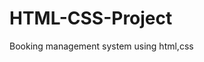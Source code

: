 # HTML-CSS-Project
Booking management system using html,css
<!DOCTYPE html>
<html lang="en">
<head>
    <link rel="icon" href="icon.jpg">
    <!--<link rel="stlyesheet" href="styles.css">-->
    <title>Movie Booking</title>
    <style>
        .profile-img-box {
    position: relative;
    height: 30px;
    width: 30px;
    border-radius: 50%;
    overflow: hidden;
}
    
        @import url('https://fonts.googleapis.com/css2?family=Joan&display=swap');
*{
    margin:0;
    padding:0;
    box-sizing:border-box;
    font-family:'Joan',serif;
}

    
        

.top-bar {
    display: flex;
    align-items: center;
    justify-content: space-between;
    padding: 1.5rem 1rem;
}

        .navigation {
    display: flex;
    list-style:none;
}
   
        .filter,
.cart,
.help,
.menu{
    position: relative;
    width: 20px;
    height:20px;
}
    
        img {
    position:absolute;
    top:0;
    left:0;
    width:100%;
    height:100%;
    object-fit:cover;
}
    
        .left-content,
.right-content{
    display:flex;
    align-items:center;
    text-shadow: 3px 3px rgb(55,0,255);
}
   
    
      .navigation li{
    margin-right: 1rem;
}

  
        a{
    text-decoration: none;
    color: #adadad;
}

   
        .title{
    margin-right: 3rem;
    color:#cd8c38;
    text-shadow: 3px 1px rgb(55,0,255);
}
   
        .active{
    color:#cd8c38;
}
   
        .navigation li a:hover{
    color:#cd8c38;
}
   
        .filter, .menu{
    display: none;
}
   
        .filter,
.cart,
.help{
    margin-right: 1rem;
}
        .filter,
.cart,
.help,
.menu{
    position: relative;
    width: 20px;
    height:20px;
}
   
        body{
    background-color: #1e1f26;
    display: grid;
    grid-template-columns: 1000px;
    justify-content: space-evenly;
}


    
.main-container{
    color:#adadad;
    display: grid;
    grid-template-columns: 1fr 3fr;
    gap: 2rem;
}
   
        
.sidebar{
    background: linear-gradient(45deg,rgba(255,255,255,.05),rgba(205,140,56,.15));
    backdrop-filter: blur(5px);
    height: fit-content;
    border-radius: 1rem;
    padding: 2rem 2.5rem;
}
  
        .sidebar-groups{
    margin-bottom: 1rem;
}
    
.upcoming-img-box{
    position: relative;
    height: 1000px;
    width: 100%;
    border-radius: 1rem;
    overflow: hidden;
    margin-bottom: 1.5rem;
}
  
    .upcoming-title{
        position: absolute;
        top: 2rem;
        left: 2rem;
        color: #cd8c38;
        background-color: #1e1f26;
        padding: .5rem 1rem;
        border-radius: 2rem;
        border: 1px solid #cd8c38;
        font-weight: 500px;
    }
  
    .buttons{
        position: absolute;
        bottom: 2rem;
        left: 2rem;
    }
  
    .btn-alt{
        background-color: #1e1f26;
        color:#cd8c38;
        border: 1px solid #cd8c38;
        margin-left: 1rem;

    }

  
    .btn-alt:hover{
        color: #1e1f26;
        background-color: #cd8c38;
    }
   
        .btn{
    display: inline-block;
    padding: .5rem 1rem;
    background-color: #cd8c38;
    border-radius: 2rem;
    color: #1e1f26;
    transition: .3s;
}
    
        .btn-1{
    width: 100%;
    text-align: center;
}
   
        .btn:hover{
            background-color: #92601f;
        }
    
        .cm-img-box{
    position: relative;
    height: 300px;
    width: auto;
    margin-bottom: 1rem;
    border-radius: .5rem;
    overflow: hidden;
}
   
.current-movies{
    display: grid;
    grid-template-columns: repeat(3,1fr);
    gap: 1.5rem;
}
  
        .current-movie{
    background: linear-gradient(45deg,rgba(255,255,255,0.5),rgba(205,140,56,.15));
    padding: 1rem;
    border-radius: .5rem;
}
   
        .movie-title{
    color:#fff;
    margin-bottom: .2rem;
}
    
        .booking{
    display: flex;
    align-items: center;
    justify-content: space-between;
    margin-top: 1rem;
}
   
        .movies-container{
    padding-bottom: 2rem;
}
   
        .price{
            color:GOld;
            
        }
   
        .sg-title{
    margin-bottom: .5rem;
    color: #fff;
}
   
        input{
    margin-bottom: .6rem;
}
   
        label{
    margin-left: .5rem;
}
   
          input[type=radio]:checked{
    accent-color: #cd8c38;
}
    
    input[type=checkbox]:checked{
    accent-color: #cd8c38;
    }
    </style> 
</head>
<body>
    <section class="top-bar">
        <div class="left-content">
        <h2 class="title">READY TO WATCH </h2>
        <ul class="navigation">
            <li><a href="index.html">Home</a></li>
            <li><a class="active" href="#">Movies</a></li>
            <li><a href="#">Threaters</a></li>
            <li><a href="#">News</a></li>
        </ul>    
        </div>
        <div class="right-content">
        <img src="filter.png" alt="" class="filter">
        <img src="cart.png" alt="" class="cart">
        <img src="help.png" alt="" class="help">
        <div class="profile-img-box">
            <img src="profile.jpg" alt="">
        </div>
        <img src="D:\movie booking\menu.png" alt="" class="menu">
    </div>
    </section>
    <section class="main-container">
        <div class="sidebar">
            <form action="#">
                <div class="sidebar-groups">
                    <h3 class="sg-title">Categories</h3>
                    <input type="checkbox" id="adventure" name="adventure" value="adventure">
                    <label for="adventure">Adventure</label><br>
                    <input type="checkbox" id="action" name="action" value="action">
                    <label for="action">Action</label><br>
                    <input type="checkbox" id="animation" name="animation" value="animation">
                    <label for="animation">Animation</label><br>
                    <input type="checkbox" id="comedy" name="comedy" value="comedy">
                    <label for="comedy">Comedy</label><br>
                    <input type="checkbox" id="science" name="science" value="science">
                    <label for="science">Science Fiction</label><br>
                    <input type="checkbox" id="thriller" name="thriller" value="thriller">
                    <label for="thriller">Thriller</label><br>
                    <input type="checkbox" id="history" name="history" value="history">
                    <label for="history">History</label><br>
                    <input type="checkbox" id="documentary" name="documentary" value="documentary">
                    <label for="documentary">Documentary</label><br>
                    <input type="checkbox" id="fantasy" name="fantasy" value="fantasy">
                    <label for="fantasy">Fantasy</label><br>
                                 
                </div>
                <div class="sidebar-groups">
                    <h3  class="sg-title">Language</h3>
                    <input type="checkbox" id="english" name="english" value="english">
                    <label for="english">English</label><br>
                    <input type="checkbox" id="hindi" name="hindi" value="hindi">
                    <label for="hindi">Hindi</label><br>

                </div>
                <div class="sidebar-groups">
                    <h3  class="sg-title">Time</h3>  
                    <input type="radio" id="morning" name="time" value="morning">
                    <label for="morning">Morning</label><br>
                    <input type="radio" id="night" name="time" value="night">
                    <label for="night">Night</label><br>


                </div>
                <div class="sidebar-groups">
                    <a href="#" class="btn-1- btn">Apply Filters</a>
                </div>
            </form>
        </div>
        <div class="movies-container">
            <div class="upcoming-img-box">
                <img src="upcoming1.jpg" alt=""> 
                <p class="upcoming-title">Upcoming Movie</p>
                <div class="buttons">
                    <a href="ticket details.html" class="btn">Book Now</a>
                    <a href="upcoming.mp4.mp4" class="btn-alt btn">Play Trailer</a>
                    </div>
                </div>
                
        <div class="current-movies">
            <div class="current-movie">
                <div class="cm-img-box">
                    <img src="movie1.jpg" alt="">
                </div>
                <h3 class="movie-title">Adipurush</h3>
                <p class="screen-name">Screen : Platinum</p>
                <div class="booking">
                    <div class="price">15$</div>
                    <a href="ticket details.html" class="btn">Buy Tickets</a>
                    <a href="movie1.mp4.mp4" class="btn-alt btn">Play Trailer</a>
                </div>
            </div>
            <div class="current-movie">
                <div class="cm-img-box">
                    <img src="movie2.jpg" alt="">
                </div>
                <h3 class="movie-title">Bhediya</h3>
                <p class="screen-name">Screen : Gold</p>
                <div class="booking">
                    <div class="price">12$</div>
                    <a href="ticket details.html" class="btn">Buy Tickets</a>
                    <a href="movie2.mp4.mp4" class="btn-alt btn">Play Trailer</a>
                </div>
            </div>
            <div class="current-movie">
                <div class="cm-img-box">
                    <img src="movie3.jpg" alt="">
                </div>
                <h3 class="movie-title">Freddy</h3>
                <p class="screen-name">Screen : Silver</p>
                <div class="booking">
                    <div class="price">10$</div>
                    <a href="ticket details.html" class="btn">Buy Tickets</a>
                    <a href="movie3.mp4.mp4" class="btn-alt btn">Play Trailer</a>
                </div>
            </div>
        </div>
        </div>
    </section>
    
</body>
</html>
